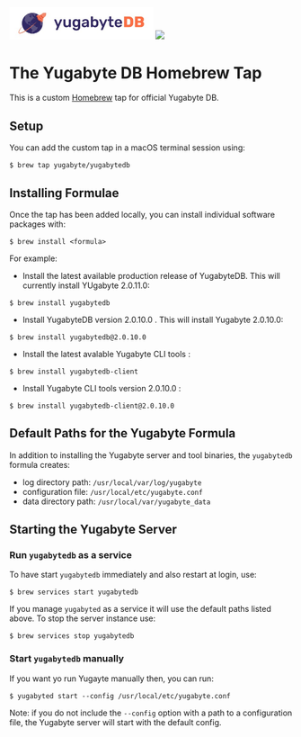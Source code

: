 <img src="https://github.com/yugabyte/yugabyte-db/raw/master/architecture/images/ybDB_horizontal.jpg" width="256"/> <img src="https://brew.sh/assets/img/homebrew-256x256.png" height="72">

# The Yugabyte DB Homebrew Tap

This is a custom [Homebrew](https://brew.sh) tap for official Yugabyte DB.

## Setup

You can add the custom tap in a macOS terminal session using:

```
$ brew tap yugabyte/yugabytedb
```

## Installing Formulae

Once the tap has been added locally, you can install individual software packages with:

```
$ brew install <formula>
```

For example:

 * Install the latest available production release of YugabyteDB. This will currently install YUgabyte 2.0.11.0:
 ```
 $ brew install yugabytedb
 ```

 * Install YugabyteDB version 2.0.10.0 . This will install Yugabyte 2.0.10.0:
 ```
 $ brew install yugabytedb@2.0.10.0
 ```

 * Install the latest avalable Yugabyte CLI tools :
 ```
 $ brew install yugabytedb-client
 ```

 * Install Yugabyte CLI tools version 2.0.10.0 :
 ```
 $ brew install yugabytedb-client@2.0.10.0
 ```

## Default Paths for the Yugabyte Formula

In addition to installing the Yugabyte server and tool binaries, the `yugabytedb` formula creates:

 * log directory path: `/usr/local/var/log/yugabyte`
 * configuration file: `/usr/local/etc/yugabyte.conf`
 * data directory path: `/usr/local/var/yugabyte_data`

## Starting the Yugabyte Server

### Run `yugabytedb` as a service

To have start `yugabytedb` immediately and also restart at login, use:

```
$ brew services start yugabytedb
```
If you manage `yugabyted` as a service it will use the default paths listed above. To stop the server instance use:

```
$ brew services stop yugabytedb
```

### Start `yugabytedb` manually

If you want yo run Yugayte manually then, you can run:

```
$ yugabyted start --config /usr/local/etc/yugabyte.conf
```
Note: if you do not include the `--config` option with a path to a configuration file, the Yugabyte server will start with the default config.
